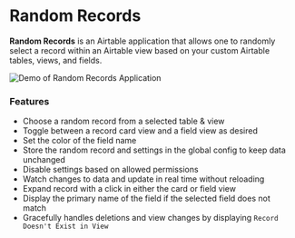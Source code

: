 # Random Records

**Random Records** is an Airtable application that allows one to randomly select a record within an Airtable view based on your custom Airtable tables, views, and fields.

![Demo of Random Records Application](images/recording.gif)

### Features

- Choose a random record from a selected table & view
- Toggle between a record card view and a field view as desired
- Set the color of the field name
- Store the random record and settings in the global config to keep data unchanged
- Disable settings based on allowed permissions
- Watch changes to data and update in real time without reloading
- Expand record with a click in either the card or field view
- Display the primary name of the field if the selected field does not match
- Gracefully handles deletions and view changes by displaying `Record Doesn't Exist in View`
